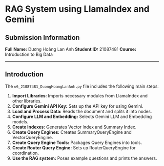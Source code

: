 # RAG System using LlamaIndex and Gemini

## Submission Information

**Full Name:** Dương Hoàng Lan Anh
**Student ID:** 21087481
**Course:** Introduction to Big Data

---

## Introduction

The `w6_21087481_DuongHoangLanAnh.py` file includes the following main steps:

1.  **Import Libraries:** Imports necessary modules from LlamaIndex and other libraries.
2.  **Configure Gemini API Key:** Sets up the API key for using Gemini.
3.  **Load and Process Data:** Reads the document and splits it into nodes.
4.  **Configure LLM and Embedding:** Selects Gemini LLM and Embedding models.
5.  **Create Indexes:** Generates Vector Index and Summary Index.
6.  **Create Query Engines:** Creates SummaryQueryEngine and VectorQueryEngine.
7.  **Create Query Engine Tools:** Packages Query Engines into tools.
8.  **Create Router Query Engine:** Sets up RouterQueryEngine for coordination.
9.  **Use the RAG system:** Poses example questions and prints the answers.
